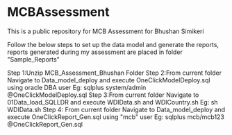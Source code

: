 # MCBAssessment
This is a public repository for MCB Assessment for Bhushan Simikeri

Follow the below steps to set up the data model and generate the reports, reports generated during my assessment are placed in folder "Sample_Reports"

Step 1:Unzip MCB_Assessment_Bhushan Folder
Step 2:From current folder Navigate to Data_model_deploy and execute OneClickModelDeploy.sql using oracle DBA user
	Eg: sqlplus system/admin @OneClickModelDeploy.sql
Step 3:From current folder Navigate to 01Data_load_SQLLDR and execute WDIData.sh and WDICountry.sh
	Eg: sh WDIData.sh
Step 4: From current folder Navigate to Data_model_deploy and execute OneClickReport_Gen.sql using "mcb" user
	Eg: sqlplus mcb/mcb123 @OneClickReport_Gen.sql
